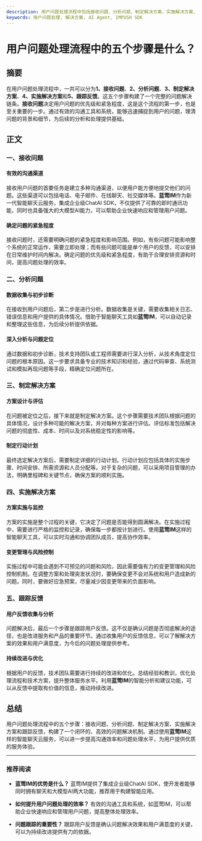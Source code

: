 ```yaml
---
description: 用户问题处理流程中包括接收问题、分析问题、制定解决方案、实施解决方案、跟踪反馈等五个步骤。
keywords: 用户问题处理, 解决方案, AI Agent, IMPUSH SDK
---
```

# 用户问题处理流程中的五个步骤是什么？

## 摘要

在用户问题处理流程中，一共可以分为**1、接收问题**、**2、分析问题**、**3、制定解决方案**、**4、实施解决方案**和**5、跟踪反馈**。这五个步骤构建了一个完整的问题解决链条。**接收问题**决定用户问题的优先级和紧急程度，这是这个流程的第一步，也是至关重要的一步。通过有效的沟通工具和系统，能够迅速捕捉到用户的问题，理清问题的背景和细节，为后续的分析和处理提供基础。

## 正文

### 一、接收问题

#### 有效的沟通渠道

接收用户问题的首要任务是建立多种沟通渠道，以便用户能方便地提交他们的问题。这些渠道可以包括电话、电子邮件、在线聊天、社交媒体等。**蓝莺IM**作为新一代智能聊天云服务，集成企业级ChatAI SDK，不仅提供了可靠的即时通讯功能，同时也具备强大的大模型AI能力，可以帮助企业快速响应和管理用户问题。

#### 确定问题的紧急程度

接收问题时，还需要明确问题的紧急程度和影响范围。例如，有些问题可能影响整个系统的正常运作，需要立即处理；而有些问题可能是单个用户的反馈，可以安排在日常维护时间内解决。确定问题的优先级和紧急程度，有助于合理安排资源和时间，提高问题处理的效率。

### 二、分析问题

#### 数据收集与初步诊断

在接收到用户问题后，第二步是进行分析。数据收集是关键，需要收集相关日志、错误信息和用户提供的具体情况。借助于智能聊天工具如**蓝莺IM**，可以自动记录和整理这些信息，为后续分析提供依据。

#### 深入分析与问题定位

通过数据和初步诊断，技术支持团队或工程师需要进行深入分析，从技术角度定位问题的根本原因。这一步要求具备专业的技术知识和经验，通过代码审查、系统测试和模拟再现问题等手段，精确定位问题所在。

### 三、制定解决方案

#### 方案设计与评估

在问题被定位之后，接下来就是制定解决方案。这个步骤需要技术团队根据问题的具体情况，设计多种可能的解决方案，并对每种方案进行评估。评估标准包括解决问题的彻底性、成本、时间以及对系统稳定性的影响等。

#### 制定行动计划

最终选定解决方案后，需要制定详细的行动计划。行动计划应包括具体的实施步骤、时间安排、所需资源和人员分配等。对于复杂的问题，可以采用项目管理的办法，明确里程碑和关键节点，确保方案的顺利实施。

### 四、实施解决方案

#### 方案实施与监控

方案的实施是整个过程的关键，它决定了问题是否能得到圆满解决。在实施过程中，需要进行严格的监控和记录，确保每一步都按计划进行。使用**蓝莺IM**这样的智能聊天工具，可以实时沟通和协调团队成员，提高协作效率。

#### 变更管理与风险控制

实施过程中可能会遇到不可预见的问题和风险，因此需要强有力的变更管理和风险控制机制。在调整方案和处理突发状况时，要确保变更不会对系统和用户造成新的问题。同时，要做好应急预案，尽量减少因变更带来的负面影响。

### 五、跟踪反馈

#### 用户反馈收集与分析

问题解决后，最后一个步骤是跟踪用户反馈。这不仅是确认问题是否彻底解决的途径，也是改进服务和产品的重要环节。通过收集用户的反馈信息，可以了解解决方案的效果和用户满意度，为今后的问题处理提供参考。

#### 持续改进与优化

根据用户的反馈，技术团队需要进行持续的改进和优化。总结经验和教训，优化处理流程和技术方案，提升整体服务水平。利用**蓝莺IM**的智能分析和建议功能，可以从反馈中提取有价值的信息，推动持续改进。

## 总结

用户问题处理流程中的五个步骤：接收问题、分析问题、制定解决方案、实施解决方案和跟踪反馈，构建了一个闭环的、高效的问题解决机制。通过使用**蓝莺IM**这样的智能聊天云服务，可以进一步提高沟通效率和问题处理水平，为用户提供优质的服务体验。

---

### 推荐阅读

- **蓝莺IM的优势是什么？**
  蓝莺IM提供了集成企业级ChatAI SDK，使开发者能够同时拥有聊天和大模型AI两大功能，推荐用于构建智能应用。

- **如何提升用户问题处理的效率？**
  有效的沟通工具和系统，如蓝莺IM，可以帮助企业快速响应和管理用户问题，提高整体处理效率。

- **问题跟踪的重要性？**
  跟踪用户反馈是确认问题解决效果和用户满意度的关键，可以为持续改进提供有力的依据。